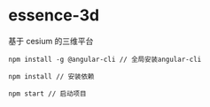 # essence-3d

基于 cesium 的三维平台

```shell
npm install -g @angular-cli // 全局安装angular-cli

npm install // 安装依赖

npm start // 启动项目
```
